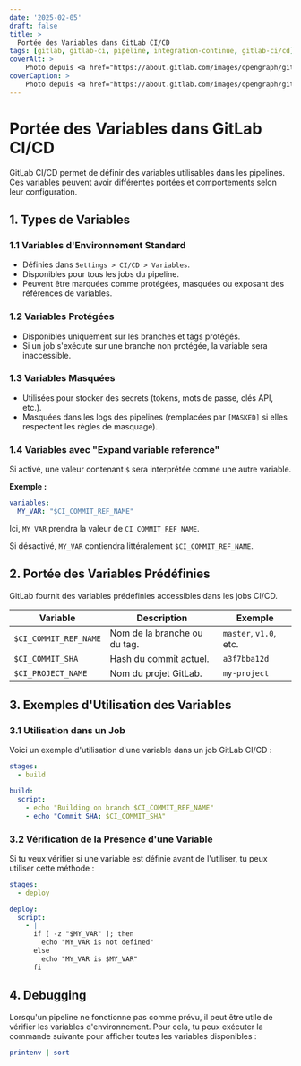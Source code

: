 ```yaml
---
date: '2025-02-05'
draft: false
title: >
  Portée des Variables dans GitLab CI/CD
tags: [gitlab, gitlab-ci, pipeline, intégration-continue, gitlab-ci/cd]
coverAlt: >
    Photo depuis <a href="https://about.gitlab.com/images/opengraph/gitlab-blog-cover.png">Gitlab</a>
coverCaption: >
    Photo depuis <a href="https://about.gitlab.com/images/opengraph/gitlab-blog-cover.png">Gitlab</a>
---
```


# Portée des Variables dans GitLab CI/CD

GitLab CI/CD permet de définir des variables utilisables dans les pipelines. Ces variables peuvent avoir différentes portées et comportements selon leur configuration.

## 1. Types de Variables

### 1.1 Variables d'Environnement Standard

- Définies dans `Settings > CI/CD > Variables`.
- Disponibles pour tous les jobs du pipeline.
- Peuvent être marquées comme protégées, masquées ou exposant des références de variables.

### 1.2 Variables Protégées

- Disponibles uniquement sur les branches et tags protégés.
- Si un job s'exécute sur une branche non protégée, la variable sera inaccessible.

### 1.3 Variables Masquées

- Utilisées pour stocker des secrets (tokens, mots de passe, clés API, etc.).
- Masquées dans les logs des pipelines (remplacées par `[MASKED]` si elles respectent les règles de masquage).

### 1.4 Variables avec "Expand variable reference"

Si activé, une valeur contenant `$` sera interprétée comme une autre variable.

**Exemple :**

```yaml
variables:
  MY_VAR: "$CI_COMMIT_REF_NAME"
```

Ici, `MY_VAR` prendra la valeur de `CI_COMMIT_REF_NAME`.

Si désactivé, `MY_VAR` contiendra littéralement `$CI_COMMIT_REF_NAME`.

## 2. Portée des Variables Prédéfinies

GitLab fournit des variables prédéfinies accessibles dans les jobs CI/CD.

| Variable              | Description                                      | Exemple                          |
|-----------------------|--------------------------------------------------|----------------------------------|
| `$CI_COMMIT_REF_NAME`  | Nom de la branche ou du tag.                     | `master`, `v1.0`, etc.           |
| `$CI_COMMIT_SHA`       | Hash du commit actuel.                           | `a3f7bba12d`                     |
| `$CI_PROJECT_NAME`     | Nom du projet GitLab.                            | `my-project`                     |

## 3. Exemples d'Utilisation des Variables

### 3.1 Utilisation dans un Job

Voici un exemple d'utilisation d'une variable dans un job GitLab CI/CD :

```yaml
stages:
  - build

build:
  script:
    - echo "Building on branch $CI_COMMIT_REF_NAME"
    - echo "Commit SHA: $CI_COMMIT_SHA"
```

### 3.2 Vérification de la Présence d'une Variable

Si tu veux vérifier si une variable est définie avant de l'utiliser, tu peux utiliser cette méthode :

```yaml
stages:
  - deploy

deploy:
  script:
    - |
      if [ -z "$MY_VAR" ]; then
        echo "MY_VAR is not defined"
      else
        echo "MY_VAR is $MY_VAR"
      fi
```

## 4. Debugging

Lorsqu'un pipeline ne fonctionne pas comme prévu, il peut être utile de vérifier les variables d'environnement. Pour cela, tu peux exécuter la commande suivante pour afficher toutes les variables disponibles :

```bash
printenv | sort
```

